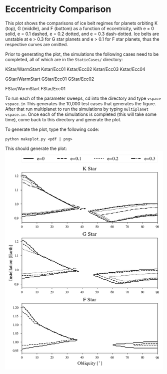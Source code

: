 # Eccentricity Comparison

This plot shows the comparisons of ice belt regimes for planets orbiting K (top), G (middle), and F (bottom) as a function of eccentricity, with e = 0 solid, e = 0.1 dashed, e = 0.2 dotted, and e = 0.3 dash-dotted. Ice belts are unstable at e > 0.3 for G star planets and e > 0.1 for F star planets, thus the respective curves are omitted.

Prior to generating the plot, the simulations the following cases need to be completed, all of which are in the `StaticCases/` directory:

KStar/WarmStart
Kstar/Ecc01
Kstar/Ecc02
Kstar/Ecc03
Kstar/Ecc04

GStar/WarmStart
GStar/Ecc01
GStar/Ecc02

FStar/WarmStart
FStar/Ecc01

To run each of the parameter sweeps, cd into the directory and type `vspace vspace.in` This generates the 10,000 test cases that generates the figure. After that run multiplanet to run the simulations by typing `multiplanet vspace.in`. Once each of the simulations is completed (this will take some time), come back to this directory and generate the plot.

To generate the plot, type the following code:
```
python makeplot.py <pdf | png>
```

This should generate the plot:
![EccCompare](EccCompare.png)
